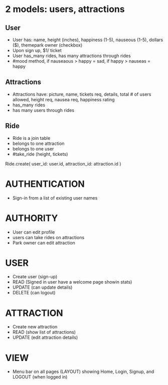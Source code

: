 # 2 models:  users, attractions

## User
- User has: name, height (inches), happiness (1-5), nauseous (1-5), dollars ($), themepark owner (checkbox)
- Upon sign up, $1/ ticket
- User has_many rides, has many attractions through rides
- #mood method, if nauseaous > happy = sad, if happy > nauseas = happy

## Attractions
- Attractions have: picture, name, tickets req, details, total # of users allowed, height req, nausea req, happiness rating
- has_many rides
- has many users through rides


## Ride
- Ride is a join table
- belongs to one attraction
- belongs to one user
- #take_ride (height, tickets)

Ride.create(
    user_id: user.id, 
    attraction_id: attraction.id
    )


# AUTHENTICATION
- Sign-in from a list of existing user names

# AUTHORITY
- User can edit profile
- users can take rides on attractions
- Park owner can edit attraction

# USER
- Create user (sign-up)
- READ (Signed in user have a welcome page showin stats)
- UPDATE (can update details)
- DELETE (can logout)

# ATTRACTION
- Create new attraction
- READ (show list of attractions)
- UPDATE (edit attraction details)


# VIEW
- Menu bar on all pages (LAYOUT) showing Home, Login, Signup, and LOGOUT (when logged in)